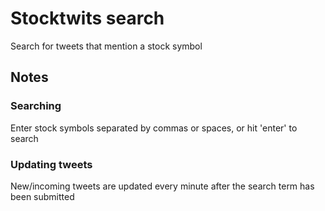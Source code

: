 # Stocktwits search

Search for tweets that mention a stock symbol

## Notes

### Searching

Enter stock symbols separated by commas or spaces, or hit 'enter' to search

### Updating tweets

New/incoming tweets are updated every minute after the search term has been submitted

